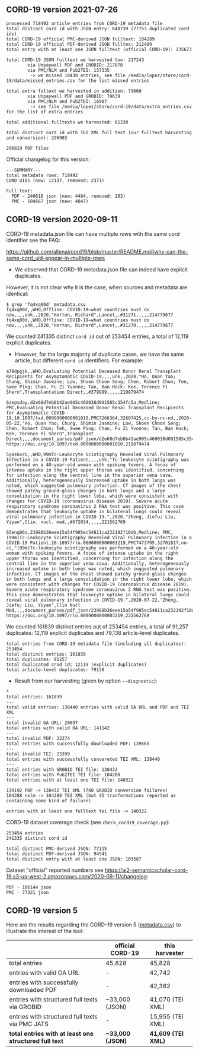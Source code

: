 ## CORD-19 version 2021-07-26 


```
processed 718492 article entries from CORD-19 metadata file
total distinct cord id with JSON entry: 640739 (77753 duplicated cord ids)
total CORD-19 official PMC-derived JSON fulltext: 184289
total CORD-19 official PDF-derived JSON fulltex: 212489
total entry with at least one JSON fulltext (official CORD-19): 235673

total CORD-19 JSON fulltext we harvested too: 217243
        via Unpaywall PDF and GROBID: 217070
        via PMC/NLM and Pub2TEI: 137335
         -> we missed 18430 entries, see file /media/lopez/store/cord-19/data/missed_entries.csv for the list missed entries

total extra fultext we harvested in addition: 79660
        via Unpaywall PDF and GROBID: 79639
        via PMC/NLM and Pub2TEI: 16907
         -> see file /media/lopez/store/cord-19/data/extra_entries.csv for the list of extra entries

total additional fulltexts we harvested: 61230

total distinct cord id with TEI XML full text (our fulltext harvesting and conversion): 296903

296819 PDF files
```

Official changelog for this version: 

```
---SUMMARY---
total metadata rows: 718492
CORD UIDs (new: 12137, removed: 2371)

Full text:
  PDF - 240618 json (new: 4484, removed: 203)
  PMC - 184667 json (new: 4047)
```

## CORD-19 version 2020-09-11 

CORD-19 metadata.json file can have multiple rows with the same cord identifier see the FAQ:

https://github.com/allenai/cord19/blob/master/README.md#why-can-the-same-cord_uid-appear-in-multiple-rows

* We observed that CORD-19 metadata.json file can indeed have explicit duplicates. 

However, it is not clear why it is the case, when sources and metadata are identical: 

```
$ grep 'fq4xq00d' metadata.csv 
fq4xq00d,,WHO,Offline: COVID-19—what countries must do now,,,,unk,,2020,"Horton, Richard",Lancet,,#31271,,,,,214779677
fq4xq00d,,WHO,Offline: COVID-19—what countries must do now,,,,unk,,2020,"Horton, Richard",Lancet,,#31270,,,,,214779677
```

We counted 241335 distinct `cord id` out of 253454 entries, a total of 12,119 explicit duplicates.  


* However, for the large majority of duplicate cases, we have the same article, but different `cord id` identifiers. For example:

```
a78dpgjk,,WHO,Evaluating Potential Deceased Donor Renal Transplant Recipients for Asymptomatic COVID-19,,,,unk,,2020,"Ho, Quan Yao; Chung, Shimin Jasmine; Low, Shoen Choon Seng; Chen, Robert Chun; Tee, Swee Ping; Chan, Fu Zi Yvonne; Tan, Ban Hock; Kee, Terence Yi Shern",Transplantation Direct,,#379989,,,,,219879474

6zepsday,d2e68d7eb8b42ae905c460038d091585c354fc5a,Medline; PMC,Evaluating Potential Deceased Donor Renal Transplant Recipients for Asymptomatic COVID-19,10.1097/txd.0000000000001010,PMC7266364,32607425,cc-by-nc-nd,,2020-05-22,"Ho, Quan Yao; Chung, Shimin Jasmine; Low, Shoen Choon Seng; Chen, Robert Chun; Teh, Swee Ping; Chan, Fu Zi Yvonne; Tan, Ban Hock; Kee, Terence Yi Shern",Transplant Direct,,,,document_parses/pdf_json/d2e68d7eb8b42ae905c460038d091585c354fc5a.json,document_parses/pmc_json/PMC7266364.xml.json,https://www.ncbi.nlm.nih.gov/pubmed/32607425/; https://doi.org/10.1097/txd.0000000000001010,219879474
```

```
5gas6xri,,WHO,99mTc-Leukocyte Scintigraphy Revealed Viral Pulmonary Infection in a COVID-19 Patient,,,,unk,"Tc-leukocyte scintigraphy was performed on a 40-year-old woman with spiking fevers. A focus of intense uptake in the right upper thorax was identified, concerning for infection along the central line in the superior vena cava. Additionally, heterogeneously increased uptake in both lungs was noted, which suggested pulmonary infection. CT images of the chest showed patchy ground-glass changes in both lungs and a large consolidation in the right lower lobe, which were consistent with changes for COVID-19 (coronavirus disease 2019). Severe acute respiratory syndrome coronavirus 2 RNA test was positive. This case demonstrates that leukocyte uptake in bilateral lungs could reveal viral pulmonary infection in COVID-19.",2020,"Zheng, Jiefu; Liu, Yiyan",Clin. nucl. med,,#672034,,,,,221562769

65enq06o,23988b36eee15a54f905ec54811ca232192f10d6,Medline; PMC,(99m)Tc-Leukocyte Scintigraphy Revealed Viral Pulmonary Infection in a COVID-19 Patient,10.1097/rlu.0000000000003219,PMC7473795,32701817,no-cc,"(99m)Tc-leukocyte scintigraphy was performed on a 40-year-old woman with spiking fevers. A focus of intense uptake in the right upper thorax was identified, concerning for infection along the central line in the superior vena cava. Additionally, heterogeneously increased uptake in both lungs was noted, which suggested pulmonary infection. CT images of the chest showed patchy ground-glass changes in both lungs and a large consolidation in the right lower lobe, which were consistent with changes for COVID-19 (coronavirus disease 2019). Severe acute respiratory syndrome coronavirus 2 RNA test was positive. This case demonstrates that leukocyte uptake in bilateral lungs could reveal viral pulmonary infection in COVID-19.",2020-07-22,"Zheng, Jiefu; Liu, Yiyan",Clin Nucl Med,,,,document_parses/pdf_json/23988b36eee15a54f905ec54811ca232192f10d6.json,,https://www.ncbi.nlm.nih.gov/pubmed/32701817/; https://doi.org/10.1097/rlu.0000000000003219,221562769
```

We counted 161839 distinct entries out of 253454 entries, a total of 91,257 duplicates: 12,119 explicit duplicates and 79,138 article-level duplicates.  

```
total entries from CORD-19 metadata file (including all duplicates): 253454
total distinct entries: 161839
total duplicates: 91257
total duplicated crod id: 12119 (explicit duplicates)
total article-level duplicates: 79138 
```

* Result from our harvesting (given by option `--disgnostic`):

```
* 
total entries: 161839
---
total valid entries: 138440 entries with valid OA URL and PDF and TEI XML
---
total invalid OA URL: 20697
total entries with valid OA URL: 141142
---
total invalid PDF: 22274
total entries with successfully downloaded PDF: 139565
---
total invalid TEI: 23399
total entries with successfully convereted TEI XML: 138440
---
total entries with GROBID TEI file: 138432
total entries with Pub2TEI TEI file: 104288
total entries with at least one TEI file: 140322

139192 PDF -> 138432 TEI XML (760 GROBID conversion failures)
104288 nxlm -> 104288 TEI XML (but 45 tranformations reported as containing some kind of failure)

entries with at least one fulltext tei file -> 140322
```

CORD-19 dataset coverage check (see `check_cord19_coverage.py`):

```
253454 entries
241335 distinct cord id

total distinct PMC-derived JSON: 77115
total distinct PDF-derived JSON: 94541
total distinct entry with at least one JSON: 103587
```

Dataset "official" reported numbers see https://ai2-semanticscholar-cord-19.s3-us-west-2.amazonaws.com/2020-09-11/changelog:

```
PDF - 106144 json 
PMC - 77321 json
```


## CORD-19 version 5 

Here are the results regarding the CORD-19 version 5 ([metadata.csv](https://ai2-semanticscholar-cord-19.s3-us-west-2.amazonaws.com/2020-03-28/metadata.csv)) to illustrate the interest of the tool:

|   | official CORD-19 | this harvester |
|---|---|---|
| total entries | 45,828 | 45,828 | 
| entries with valid OA URL | - | 42,742|
| entries with successfully downloaded PDF | - | 42,362 | 
| entries with structured full texts via GROBID | ~33,000 (JSON) | 41,070 (TEI XML) |
| entries with structured full texts via PMC JATS | - | 15,955 (TEI XML) |
| __total entries with at least one structured full text__ | __~33,000 (JSON)__ | __41,609 (TEI XML)__ |



